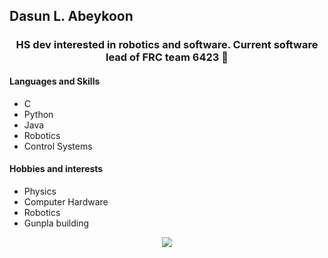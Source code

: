 ## Dasun L. Abeykoon
<h3 align="center">HS dev interested in robotics and software. Current software lead of FRC team 6423 🌽 </h3>

#### Languages and Skills
* C
* Python
* Java
* Robotics
* Control Systems

#### Hobbies and interests
* Physics
* Computer Hardware
* Robotics
* Gunpla building

<p align="center">
<!-- <a href="https://discord.com/users/778068011231608882" >waveColor=8B8BFA&waveSpotifyColor=B48EF7&gradient=7E37F9-B48EF7-E568C4& --> 
  <a href="https://discord.com/users/778068011231608882" >
   <img src="https://lanyard.kyrie25.me/api/778068011231608882?imgStyle=square"/>
  </a>
</p>


<!--
<h3 align="center">Highschool sophomore who enjoys programming 🌽 </h3>
<h3>Likes:</h3>
<ul>
  <li>Physics</li>
  <li>Computer Hardware</li>
</ul> 

<h3>FRC team 6423 software lead (Ward Melville Iron Patriots)</h3>

<p align="center">
<!-- <a href="https://github.com/Jurredr/github-widgetbox" > ->
  <a href="" >
   <img src="https://github-widgetbox.vercel.app/api/profile?username=dabeycorn&data=followers,repositories,stars,commits&theme=darkmode"  />
  </a>
  <br>
</p>

<hr>

<p align="center">
<!-- <a href="https://discord.com/users/778068011231608882" >waveColor=8B8BFA&waveSpotifyColor=B48EF7&gradient=7E37F9-B48EF7-E568C4& -> 
  <a href="https://discord.com/users/778068011231608882" >
   <img src="https://lanyard.kyrie25.me/api/778068011231608882?imgStyle=square"/>
  </a>
</p>

<hr>

<p align="center">
  <i>Some stats if you want lol</i>
  <br>
  <a href="">
    <img src="https://github-readme-stats.vercel.app/api?username=dabeycorn&show_icons=true&theme=gruvbox" width="400" />
  </a>
  <br>
  <a href="">
    <img src="https://github-readme-streak-stats.herokuapp.com?user=dabeycorn&theme=dark&hide_border=gruvbox" width="400" />
  </a>
</p> --!>
